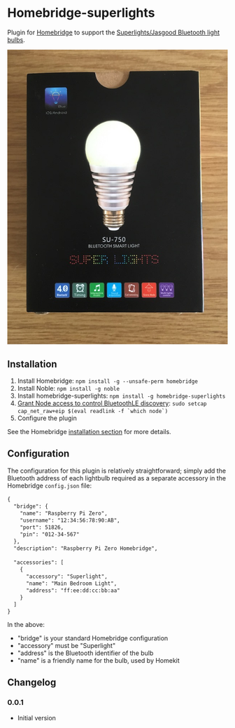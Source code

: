 
# Homebridge-superlights
Plugin for [Homebridge](https://github.com/nfarina/homebridge) to support the [Superlights/Jasgood Bluetooth light bulbs](https://www.amazon.co.uk/gp/product/B015CMWTYU/).

<img src="images/superlights.jpg">

## Installation
1. Install Homebridge: `npm install -g --unsafe-perm homebridge`
2. Install Noble: `npm install -g noble`
3. Install homebridge-superlights: `npm install -g homebridge-superlights`
4. [Grant Node access to control BluetoothLE discovery](https://github.com/sandeepmistry/noble#running-without-rootsudo): 
``sudo setcap cap_net_raw+eip $(eval readlink -f `which node`)``
5. Configure the plugin

See the Homebridge [installation section](https://github.com/nfarina/homebridge#installation) for more details.

## Configuration

The configuration for this plugin is relatively straightforward; simply add the Bluetooth address of each lightbulb required as a separate accessory in the Homebridge `config.json` file:

```
{
  "bridge": {
    "name": "Raspberry Pi Zero",
    "username": "12:34:56:78:90:AB",
    "port": 51826,
    "pin": "012-34-567"
  },
  "description": "Raspberry Pi Zero Homebridge",

  "accessories": [
    {
      "accessory": "Superlight",
      "name": "Main Bedroom Light",
      "address": "ff:ee:dd:cc:bb:aa"
    }
  ]
}
```

In the above:
* "bridge" is your standard Homebridge configuration
* "accessory" must be "Superlight"
* "address" is the Bluetooth identifier of the bulb
* "name" is a friendly name for the bulb, used by Homekit

## Changelog

### 0.0.1
 * Initial version